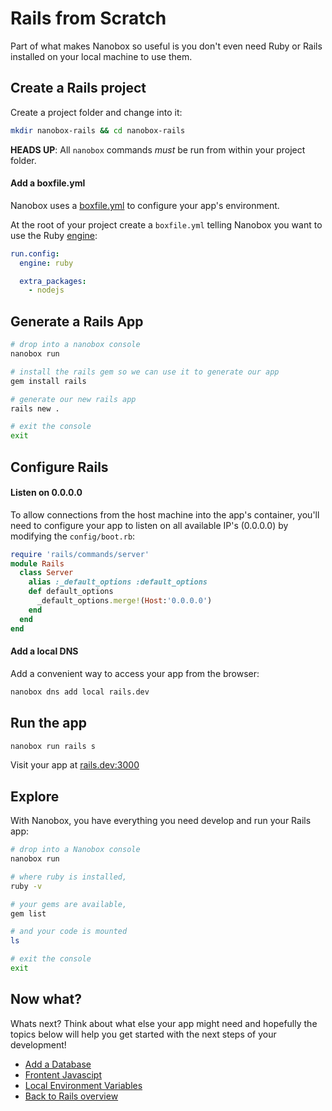 # Rails from Scratch
Part of what makes Nanobox so useful is you don't even need Ruby or Rails installed on your local machine to use them.

## Create a Rails project
Create a project folder and change into it:

```bash
mkdir nanobox-rails && cd nanobox-rails
```

**HEADS UP**: All `nanobox` commands *must* be run from within your project folder.

#### Add a boxfile.yml
Nanobox uses a <a href="https://docs.nanobox.io/boxfile/" target="\_blank">boxfile.yml</a> to configure your app's environment.

At the root of your project create a `boxfile.yml` telling Nanobox you want to use the Ruby <a href="https://docs.nanobox.io/engines/" target="\_blank">engine</a>:

```yaml
run.config:
  engine: ruby

  extra_packages:
    - nodejs
```

## Generate a Rails App

```bash
# drop into a nanobox console
nanobox run

# install the rails gem so we can use it to generate our app
gem install rails

# generate our new rails app
rails new .

# exit the console
exit
```

## Configure Rails

#### Listen on 0.0.0.0
To allow connections from the host machine into the app's container, you'll need to configure your app to listen on all available IP's (0.0.0.0) by modifying the `config/boot.rb`:

<div class="meta" data-class="configFile" data-params="config/boot.rb"></div>

```ruby
require 'rails/commands/server'
module Rails
  class Server
    alias :_default_options :default_options
    def default_options
      _default_options.merge!(Host:'0.0.0.0')
    end
  end
end
```

#### Add a local DNS
Add a convenient way to access your app from the browser:

```bash
nanobox dns add local rails.dev
```

## Run the app

```bash
nanobox run rails s
```

Visit your app at <a href="http://rails.dev:3000" target="\_blank">rails.dev:3000</a>

## Explore
With Nanobox, you have everything you need develop and run your Rails app:

```bash
# drop into a Nanobox console
nanobox run

# where ruby is installed,
ruby -v

# your gems are available,
gem list

# and your code is mounted
ls

# exit the console
exit
```

## Now what?
Whats next? Think about what else your app might need and hopefully the topics below will help you get started with the next steps of your development!

* [Add a Database](/ruby/rails/add-a-database)
* [Frontent Javascipt](/ruby/rails/frontend-javascript)
* [Local Environment Variables](/ruby/rails/local-evars)
* [Back to Rails overview](/ruby/rails)
